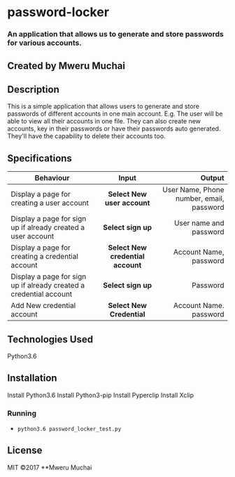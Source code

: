 # password-locker

### An application that allows us to generate and store passwords for various accounts.

## Created by Mweru Muchai

## Description
This is a simple application that allows users to generate  and store passwords of different accounts in one main account. E.g. The user will be able to view all their accounts in one file. They can also create new accounts, key in their passwords or have their passwords auto generated. They'll have the capability to delete their accounts too.

## Specifications
| Behaviour | Input | Output |
| --------------- | :----------:| --------: |
|Display a page for creating a user account | **Select New user account** | User Name, Phone number, email, password |
|Display a page for sign up if already created a user account| **Select sign up** | User name and password|
|Display a page for creating a credential account | **Select New credential account** | Account Name, password |
|Display a page for sign up if already created a credential account| **Select sign up** | Password|
|Add New credential account| **Select New Credential** | Account Name. password|

## Technologies Used
Python3.6

## Installation
Install Python3.6
Install Python3-pip
Install Pyperclip
Install Xclip

### Running
* `python3.6 password_locker_test.py`

## License
 MIT &copy;2017 **Mweru Muchai


